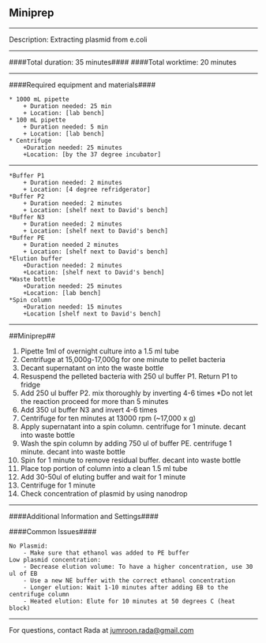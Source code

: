 Miniprep
--------------
- - - - - - - - - - - - - - - - - - - - - - - - - - - - - - - - - - - - - - - - - - - -
Description: Extracting plasmid from e.coli

- - - - - - - - - - - - - - - - - - - - - - - - - - - - - - - - - - - - - - - - - - - -
####Total duration: 35 minutes####
####Total worktime: 20 minutes
    
- - - - - - - - - - - - - - - - - - - - - - - - - - - - - - - - - - - - - - - - - - - -

####Required equipment and materials####



    * 1000 mL pipette
        + Duration needed: 25 min
        + Location: [lab bench]
    * 100 mL pipette
        + Duration needed: 5 min
        + Location: [lab bench]  
    * Centrifuge
        +Duration needed: 25 minutes  
        +Location: [by the 37 degree incubator]

        
        
      
        
  
        

------

    *Buffer P1
        + Duration needed: 2 minutes
        + Location: [4 degree refridgerator]  
    *Buffer P2  
        + Duration needed: 2 minutes
        + Location: [shelf next to David's bench]  
    *Buffer N3  
        + Duration needed: 2 minutes
        + Location: [shelf next to David's bench]  
    *Buffer PE  
        + Duration needed 2 minutes
        + Location: [shelf next to David's bench]  
    *Elution buffer
        +Duraction needed: 2 minutes
        +Location: [shelf next to David's bench]  
    *Waste bottle
        +Duration needed: 25 minutes
        +Location: [lab bench]  
    *Spin column
        +Duration needed: 15 minutes
        +Location [shelf next to David's bench]

- - - - - - - - - - - - - - - - - - - - - - - - - - - - - - - - - - - - - - - - - - - - 

##Miniprep##


1. Pipette 1ml of overnight culture into a 1.5 ml tube
2. Centrifuge at 15,000g-17,000g for one minute to pellet bacteria
3. Decant supernatant on into the waste bottle
4. Resuspend the pelleted bacteria with 250 ul buffer P1. Return P1 to fridge
5. Add 250 ul buffer P2. mix thoroughly by inverting 4-6 times
    *Do not let the reaction proceed for more than 5 minutes
6. Add 350 ul buffer N3 and invert 4-6 times
7. Centrifuge for ten minutes at 13000 rpm (~17,000 x g)
8. Apply supernatant into a spin column. centrifuge for 1 minute. decant into waste bottle
9. Wash the spin column by adding 750 ul of buffer PE. centrifuge 1 minute. decant into waste bottle
10. Spin for 1 minute to remove residual buffer. decant into waste bottle
11. Place top portion of column into a clean 1.5 ml tube
12. Add 30-50ul of eluting buffer and wait for 1 minute
13. Centrifuge for 1 minute
14. Check concentration of plasmid by using nanodrop

- - - - - - - - - - - - - - - - - - - - - - - - - - - - - - - - - - - - - - - - - - - - 
    
    
####Additional Information and Settings####


####Common Issues####

    No Plasmid:
        - Make sure that ethanol was added to PE buffer
    Low plasmid concentration:
        - Decrease elution volume: To have a higher concentration, use 30 ul of EB
        - Use a new NE buffer with the correct ethanol concentration
        - Longer elution: Wait 1-10 minutes after adding EB to the centrifuge column
        - Heated elution: Elute for 10 minutes at 50 degrees C (heat block) 
        
- - - - - - - - - - - - - - - - - - - - - - - - - - - - - - - - - - - - - - - - - - - - 
       
For questions, contact Rada at jumroon.rada@gmail.com    


